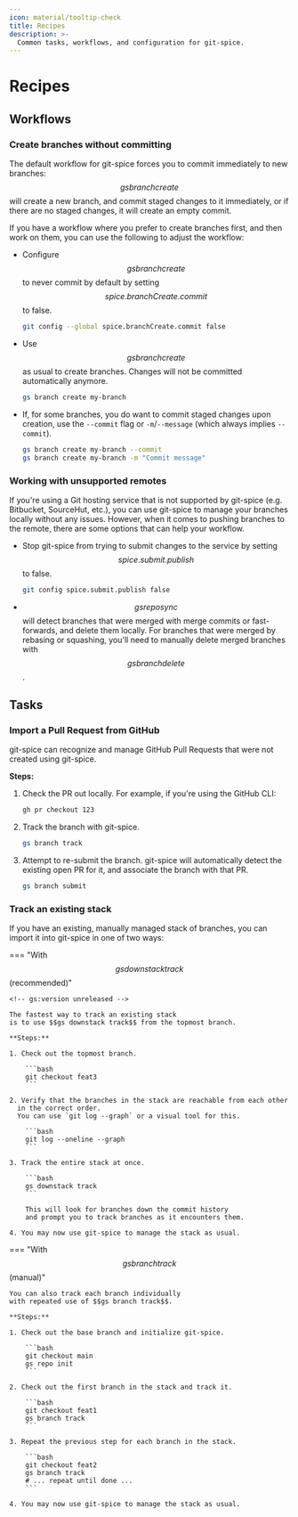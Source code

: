 ```yaml
---
icon: material/tooltip-check
title: Recipes
description: >-
  Common tasks, workflows, and configuration for git-spice.
---
```


# Recipes

## Workflows

### Create branches without committing

<!-- gs:version v0.5.0 -->

The default workflow for git-spice forces you to commit immediately
to new branches: $$gs branch create$$ will create a new branch,
and commit staged changes to it immediately,
or if there are no staged changes, it will create an empty commit.

If you have a workflow where you prefer to create branches first,
and then work on them, you can use the following to adjust the workflow:

- Configure $$gs branch create$$ to never commit by default
  by setting $$spice.branchCreate.commit$$ to false.

    ```bash
    git config --global spice.branchCreate.commit false
    ```

- Use $$gs branch create$$ as usual to create branches.
  Changes will not be committed automatically anymore.

    ```bash
    gs branch create my-branch
    ```

- If, for some branches, you do want to commit staged changes upon creation,
  use the `--commit` flag or `-m`/`--message` (which always implies `--commit`).

    ```bash
    gs branch create my-branch --commit
    gs branch create my-branch -m "Commit message"
    ```

### Working with unsupported remotes

<!-- gs:version v0.6.0 -->

If you're using a Git hosting service that is not supported by git-spice
(e.g. Bitbucket, SourceHut, etc.),
you can use git-spice to manage your branches locally without any issues.
However, when it comes to pushing branches to the remote,
there are some options that can help your workflow.

- Stop git-spice from trying to submit changes to the service
  by setting $$spice.submit.publish$$ to false.

    ```bash
    git config spice.submit.publish false
    ```

- $$gs repo sync$$ will detect branches that were merged
  with merge commits or fast-forwards, and delete them locally.
  For branches that were merged by rebasing or squashing,
  you'll need to manually delete merged branches with $$gs branch delete$$.

## Tasks

### Import a Pull Request from GitHub

git-spice can recognize and manage GitHub Pull Requests
that were not created using git-spice.

**Steps:**

1. Check the PR out locally.
   For example, if you're using the GitHub CLI:

    ```bash
    gh pr checkout 123
    ```

2. Track the branch with git-spice.

    ```bash
    gs branch track
    ```

3. Attempt to re-submit the branch.
   git-spice will automatically detect the existing open PR for it,
   and associate the branch with that PR.

    ```bash
    gs branch submit
    ```

### Track an existing stack

If you have an existing, manually managed stack of branches,
you can import it into git-spice in one of two ways:

=== "With $$gs downstack track$$ (recommended)"

    <!-- gs:version unreleased -->

    The fastest way to track an existing stack
    is to use $$gs downstack track$$ from the topmost branch.

    **Steps:**

    1. Check out the topmost branch.

        ```bash
        git checkout feat3
        ```

    2. Verify that the branches in the stack are reachable from each other
      in the correct order.
      You can use `git log --graph` or a visual tool for this.

        ```bash
        git log --oneline --graph
        ```

    3. Track the entire stack at once.

        ```bash
        gs downstack track
        ```

        This will look for branches down the commit history
        and prompt you to track branches as it encounters them.

    4. You may now use git-spice to manage the stack as usual.

=== "With $$gs branch track$$ (manual)"

    You can also track each branch individually
    with repeated use of $$gs branch track$$.

    **Steps:**

    1. Check out the base branch and initialize git-spice.

        ```bash
        git checkout main
        gs repo init
        ```

    2. Check out the first branch in the stack and track it.

        ```bash
        git checkout feat1
        gs branch track
        ```

    3. Repeat the previous step for each branch in the stack.

        ```bash
        git checkout feat2
        gs branch track
        # ... repeat until done ...
        ```

    4. You may now use git-spice to manage the stack as usual.
